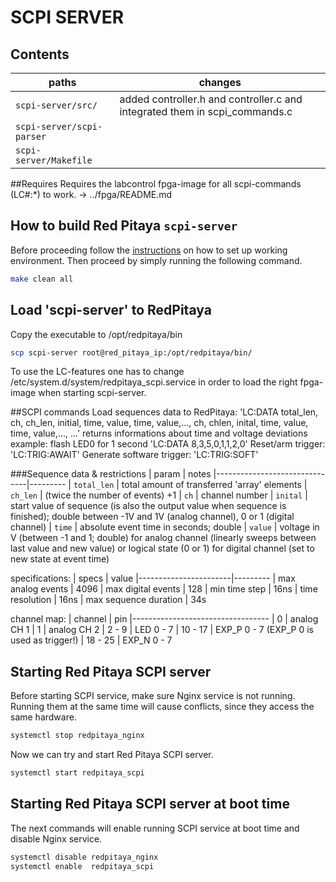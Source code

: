 # SCPI SERVER

## Contents

| paths                         | changes
|-------------------------------|---------
| `scpi-server/src/`            | added controller.h and controller.c and integrated them in scpi_commands.c
| `scpi-server/scpi-parser`     |
| `scpi-server/Makefile`        |

##Requires
Requires the labcontrol fpga-image for all scpi-commands (LC#:*) to work. -> ../fpga/README.md

## How to build Red Pitaya `scpi-server`
Before proceeding follow the [instructions](https://github.com/RedPitaya/RedPitaya/blob/master/doc/developer.rst) on how to set up working environment.
Then proceed by simply running the following command.
```bash
make clean all
``` 

## Load 'scpi-server' to RedPitaya
Copy the executable to /opt/redpitaya/bin
```bash
scp scpi-server root@red_pitaya_ip:/opt/redpitaya/bin/
```
To use the LC-features one has to change /etc/system.d/system/redpitaya_scpi.service in order to load the right fpga-image when starting scpi-server.

##SCPI commands
Load sequences data to RedPitaya: 
'LC:DATA total_len,   ch, ch_len, initial, time, value, time, value,...,   ch, chlen, inital, time, value, time, value,...,   ...' returns informations about time and voltage deviations 
    example: flash LED0 for 1 second 'LC:DATA 8,3,5,0,1,1,2,0'
Reset/arm trigger:
'LC:TRIG:AWAIT'
Generate software trigger:
'LC:TRIG:SOFT'

###Sequence data & restrictions
| param                         | notes
|-------------------------------|---------
| `total_len`                   | total amount of transferred 'array' elements
| `ch_len`                      | (twice the number of events) +1 
| `ch`                          | channel number
| `inital`                      | start value of sequence (is also the output value when sequence is finished); double between -1V and 1V (analog channel), 0 or 1 (digital channel) 
| `time`                        | absolute event time in seconds; double
| `value`                       | voltage in V (between -1 and 1; double) for analog channel (linearly sweeps between last value and new value) or logical state (0 or 1) for digital channel (set to new state at event time)

specifications:
| specs                 | value
|-----------------------|---------
| max analog events     | 4096
| max digital events    | 128
| min time step         | 16ns
| time resolution       | 16ns
| max sequence duration | 34s

channel map:
| channel |   pin
|----------------------------------
| 0       | analog CH 1
| 1       | analog CH 2
| 2 - 9   | LED 0 - 7
| 10 - 17 | EXP_P 0 - 7 (EXP_P 0 is used as trigger!)
| 18 - 25 | EXP_N 0 - 7

## Starting Red Pitaya SCPI server

Before starting SCPI service, make sure Nginx service is not running.
Running them at the same time will cause conflicts, since they access the same hardware.
```bash
systemctl stop redpitaya_nginx
```
Now we can try and start Red Pitaya SCPI server.
```bash
systemctl start redpitaya_scpi
```

## Starting Red Pitaya SCPI server at boot time

The next commands will enable running SCPI service at boot time and disable Nginx service.
```bash
systemctl disable redpitaya_nginx
systemctl enable  redpitaya_scpi
```
